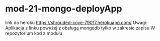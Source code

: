 # mod-21-mongo-deployApp
link do heroku https://shrouded-cove-79017.herokuapp.com/
Uwagi:
Aplikacja z linku powyżej z obsługą mongodb tylko w zakresie zapisu
W repozytorium kod z modułu
